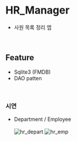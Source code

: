 # HR_Manager
- 사원 목록 정리 앱
<br>

## Feature 
- Sqlite3 (FMDB)
- DAO patten
<br>

### 시연
- Department / Employee <br><br>
![hr_depart](https://user-images.githubusercontent.com/44525561/106377053-9db8fa80-63dd-11eb-8272-394b898de33b.gif)
![hr_emp](https://user-images.githubusercontent.com/44525561/106377055-a1e51800-63dd-11eb-8df1-75a044412f9a.gif)
<br>
